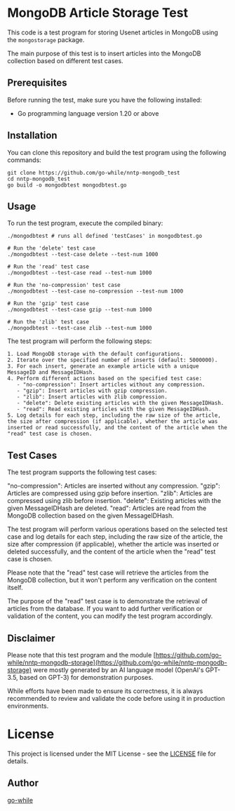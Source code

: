 # MongoDB Article Storage Test

This code is a test program for storing Usenet articles in MongoDB using the `mongostorage` package.

The main purpose of this test is to insert articles into the MongoDB collection based on different test cases.


## Prerequisites

Before running the test, make sure you have the following installed:

- Go programming language version 1.20 or above

## Installation

You can clone this repository and build the test program using the following commands:

```shell
git clone https://github.com/go-while/nntp-mongodb_test
cd nntp-mongodb_test
go build -o mongodbtest mongodbtest.go
```


## Usage

To run the test program, execute the compiled binary:

```shell
./mongodbtest # runs all defined 'testCases' in mongodbtest.go
```

```shell
# Run the 'delete' test case
./mongodbtest --test-case delete --test-num 1000

# Run the 'read' test case
./mongodbtest --test-case read --test-num 1000

# Run the 'no-compression' test case
./mongodbtest --test-case no-compression --test-num 1000

# Run the 'gzip' test case
./mongodbtest --test-case gzip --test-num 1000

# Run the 'zlib' test case
./mongodbtest --test-case zlib --test-num 1000
```


The test program will perform the following steps:
```
1. Load MongoDB storage with the default configurations.
2. Iterate over the specified number of inserts (default: 5000000).
3. For each insert, generate an example article with a unique MessageID and MessageIDHash.
4. Perform different actions based on the specified test case:
   - "no-compression": Insert articles without any compression.
   - "gzip": Insert articles with gzip compression.
   - "zlib": Insert articles with zlib compression.
   - "delete": Delete existing articles with the given MessageIDHash.
   - "read": Read existing articles with the given MessageIDHash.
5. Log details for each step, including the raw size of the article, the size after compression (if applicable), whether the article was inserted or read successfully, and the content of the article when the "read" test case is chosen.
```

## Test Cases
The test program supports the following test cases:

"no-compression": Articles are inserted without any compression.
"gzip": Articles are compressed using gzip before insertion.
"zlib": Articles are compressed using zlib before insertion.
"delete": Existing articles with the given MessageIDHash are deleted.
"read": Articles are read from the MongoDB collection based on the given MessageIDHash.

The test program will perform various operations based on the selected test case and log details for each step, including the raw size of the article, the size after compression (if applicable), whether the article was inserted or deleted successfully, and the content of the article when the "read" test case is chosen.

Please note that the "read" test case will retrieve the articles from the MongoDB collection, but it won't perform any verification on the content itself.

The purpose of the "read" test case is to demonstrate the retrieval of articles from the database. If you want to add further verification or validation of the content, you can modify the test program accordingly.

## Disclaimer

Please note that this test program and the module [https://github.com/go-while/nntp-mongodb-storage](https://github.com/go-while/nntp-mongodb-storage) were mostly generated by an AI language model (OpenAI's GPT-3.5, based on GPT-3) for demonstration purposes.

While efforts have been made to ensure its correctness, it is always recommended to review and validate the code before using it in production environments.

# License

This project is licensed under the MIT License - see the [LICENSE](https://choosealicense.com/licenses/mit/) file for details.

## Author
[go-while](https://github.com/go-while)
